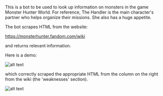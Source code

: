 This is a bot to be used to look up information on monsters in the game Monster Hunter World. For reference,
The Handler is the main character's partner who helps organize their missions. She also has a huge appetite.

The bot scrapes HTML from the website:

https://monsterhunter.fandom.com/wiki

and returns relevant information. 

Here is a demo:

![alt text](https://github.com/liang108/Monster-Hunter-Bot/blob/main/Screenshots/bot2.PNG)

which correctly scraped the appropriate HTML from the column on the right from the wiki (the 'weaknesses' section).

![alt text](https://github.com/liang108/Monster-Hunter-Bot/blob/main/Screenshots/bot3.PNG)
